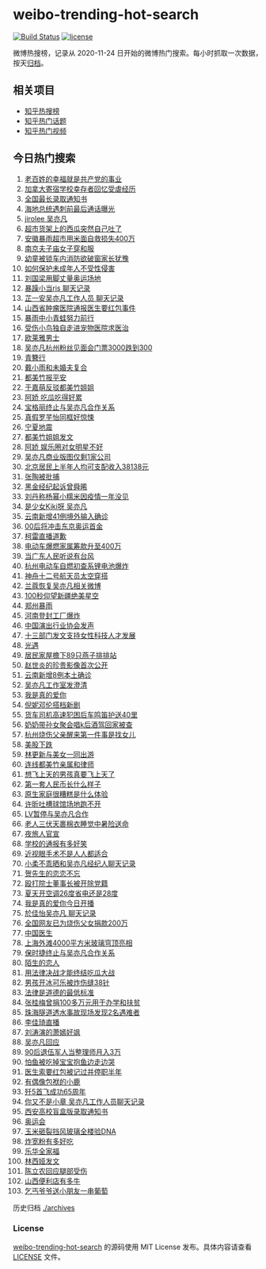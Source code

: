 # weibo-trending-hot-search

[![Build Status](https://github.com/justjavac/weibo-trending-hot-search/workflows/ci/badge.svg?branch=master)](https://github.com/justjavac/weibo-trending-hot-search/actions)
[![license](https://img.shields.io/github/license/justjavac/weibo-trending-hot-search)](https://github.com/justjavac/weibo-trending-hot-search/blob/master/LICENSE)

微博热搜榜，记录从 2020-11-24 日开始的微博热门搜索。每小时抓取一次数据，按天[归档](./archives)。

## 相关项目

- [知乎热搜榜](https://github.com/justjavac/zhihu-trending-top-search)
- [知乎热门话题](https://github.com/justjavac/zhihu-trending-hot-questions)
- [知乎热门视频](https://github.com/justjavac/zhihu-trending-hot-video)

## 今日热门搜索

<!-- BEGIN -->
<!-- 最后更新时间 Tue Jul 20 2021 08:51:31 GMT+0800 (China Standard Time) -->

1. [老百姓的幸福就是共产党的事业](https://s.weibo.com//weibo?q=%23%E8%80%81%E7%99%BE%E5%A7%93%E7%9A%84%E5%B9%B8%E7%A6%8F%E5%B0%B1%E6%98%AF%E5%85%B1%E4%BA%A7%E5%85%9A%E7%9A%84%E4%BA%8B%E4%B8%9A%23&Refer=new_time)
1. [加拿大寄宿学校幸存者回忆受虐经历](https://s.weibo.com//weibo?q=%23%E5%8A%A0%E6%8B%BF%E5%A4%A7%E5%AF%84%E5%AE%BF%E5%AD%A6%E6%A0%A1%E5%B9%B8%E5%AD%98%E8%80%85%E5%9B%9E%E5%BF%86%E5%8F%97%E8%99%90%E7%BB%8F%E5%8E%86%23&Refer=top)
1. [全国最长录取通知书](https://s.weibo.com//weibo?q=%23%E5%85%A8%E5%9B%BD%E6%9C%80%E9%95%BF%E5%BD%95%E5%8F%96%E9%80%9A%E7%9F%A5%E4%B9%A6%23&Refer=top)
1. [海地总统遇刺前最后通话曝光](https://s.weibo.com//weibo?q=%23%E6%B5%B7%E5%9C%B0%E6%80%BB%E7%BB%9F%E9%81%87%E5%88%BA%E5%89%8D%E6%9C%80%E5%90%8E%E9%80%9A%E8%AF%9D%E6%9B%9D%E5%85%89%23&Refer=top)
1. [jirolee 吴亦凡](https://s.weibo.com//weibo?q=jirolee%20%E5%90%B4%E4%BA%A6%E5%87%A1&Refer=top)
1. [超市货架上的西瓜突然自己吐了](https://s.weibo.com//weibo?q=%23%E8%B6%85%E5%B8%82%E8%B4%A7%E6%9E%B6%E4%B8%8A%E7%9A%84%E8%A5%BF%E7%93%9C%E7%AA%81%E7%84%B6%E8%87%AA%E5%B7%B1%E5%90%90%E4%BA%86%23&Refer=top)
1. [安徽暴雨超市用米面自救损失400万](https://s.weibo.com//weibo?q=%23%E5%AE%89%E5%BE%BD%E6%9A%B4%E9%9B%A8%E8%B6%85%E5%B8%82%E7%94%A8%E7%B1%B3%E9%9D%A2%E8%87%AA%E6%95%91%E6%8D%9F%E5%A4%B1400%E4%B8%87%23&Refer=top)
1. [南京夫子庙女子穿和服](https://s.weibo.com//weibo?q=%23%E5%8D%97%E4%BA%AC%E5%A4%AB%E5%AD%90%E5%BA%99%E5%A5%B3%E5%AD%90%E7%A9%BF%E5%92%8C%E6%9C%8D%23&Refer=top)
1. [幼童被锁车内消防欲破窗家长犹豫](https://s.weibo.com//weibo?q=%23%E5%B9%BC%E7%AB%A5%E8%A2%AB%E9%94%81%E8%BD%A6%E5%86%85%E6%B6%88%E9%98%B2%E6%AC%B2%E7%A0%B4%E7%AA%97%E5%AE%B6%E9%95%BF%E7%8A%B9%E8%B1%AB%23&Refer=top)
1. [如何保护未成年人不受性侵害](https://s.weibo.com//weibo?q=%23%E5%A6%82%E4%BD%95%E4%BF%9D%E6%8A%A4%E6%9C%AA%E6%88%90%E5%B9%B4%E4%BA%BA%E4%B8%8D%E5%8F%97%E6%80%A7%E4%BE%B5%E5%AE%B3%23&Refer=top)
1. [刘国梁用脚丈量奥运场地](https://s.weibo.com//weibo?q=%23%E5%88%98%E5%9B%BD%E6%A2%81%E7%94%A8%E8%84%9A%E4%B8%88%E9%87%8F%E5%A5%A5%E8%BF%90%E5%9C%BA%E5%9C%B0%23&Refer=top)
1. [暴躁小当ris 聊天记录](https://s.weibo.com//weibo?q=%E6%9A%B4%E8%BA%81%E5%B0%8F%E5%BD%93ris%20%E8%81%8A%E5%A4%A9%E8%AE%B0%E5%BD%95&Refer=top)
1. [芷一安吴亦凡工作人员
   聊天记录](https://s.weibo.com//weibo?q=%E8%8A%B7%E4%B8%80%E5%AE%89%E5%90%B4%E4%BA%A6%E5%87%A1%E5%B7%A5%E4%BD%9C%E4%BA%BA%E5%91%98%20%E8%81%8A%E5%A4%A9%E8%AE%B0%E5%BD%95&Refer=top)
1. [山西省肿瘤医院通报医生要红包事件](https://s.weibo.com//weibo?q=%23%E5%B1%B1%E8%A5%BF%E7%9C%81%E8%82%BF%E7%98%A4%E5%8C%BB%E9%99%A2%E9%80%9A%E6%8A%A5%E5%8C%BB%E7%94%9F%E8%A6%81%E7%BA%A2%E5%8C%85%E4%BA%8B%E4%BB%B6%23&Refer=top)
1. [暴雨中小青蛙努力前行](https://s.weibo.com//weibo?q=%23%E6%9A%B4%E9%9B%A8%E4%B8%AD%E5%B0%8F%E9%9D%92%E8%9B%99%E5%8A%AA%E5%8A%9B%E5%89%8D%E8%A1%8C%23&Refer=top)
1. [受伤小鸟独自走进宠物医院求医治](https://s.weibo.com//weibo?q=%23%E5%8F%97%E4%BC%A4%E5%B0%8F%E9%B8%9F%E7%8B%AC%E8%87%AA%E8%B5%B0%E8%BF%9B%E5%AE%A0%E7%89%A9%E5%8C%BB%E9%99%A2%E6%B1%82%E5%8C%BB%E6%B2%BB%23&Refer=top)
1. [欧莱雅男士](https://s.weibo.com//weibo?q=%E6%AC%A7%E8%8E%B1%E9%9B%85%E7%94%B7%E5%A3%AB&Refer=top)
1. [吴亦凡杭州粉丝见面会门票3000跌到300](https://s.weibo.com//weibo?q=%23%E5%90%B4%E4%BA%A6%E5%87%A1%E6%9D%AD%E5%B7%9E%E7%B2%89%E4%B8%9D%E8%A7%81%E9%9D%A2%E4%BC%9A%E9%97%A8%E7%A5%A83000%E8%B7%8C%E5%88%B0300%23&Refer=top)
1. [青簪行](https://s.weibo.com//weibo?q=%E9%9D%92%E7%B0%AA%E8%A1%8C&Refer=top)
1. [戴小雨和未婚夫复合](https://s.weibo.com//weibo?q=%23%E6%88%B4%E5%B0%8F%E9%9B%A8%E5%92%8C%E6%9C%AA%E5%A9%9A%E5%A4%AB%E5%A4%8D%E5%90%88%23&Refer=top)
1. [都美竹报平安](https://s.weibo.com//weibo?q=%23%E9%83%BD%E7%BE%8E%E7%AB%B9%E6%8A%A5%E5%B9%B3%E5%AE%89%23&Refer=top)
1. [于嘉萌反驳都美竹姐姐](https://s.weibo.com//weibo?q=%23%E4%BA%8E%E5%98%89%E8%90%8C%E5%8F%8D%E9%A9%B3%E9%83%BD%E7%BE%8E%E7%AB%B9%E5%A7%90%E5%A7%90%23&Refer=top)
1. [阿娇 吃瓜吃得好累](https://s.weibo.com//weibo?q=%E9%98%BF%E5%A8%87%20%E5%90%83%E7%93%9C%E5%90%83%E5%BE%97%E5%A5%BD%E7%B4%AF&Refer=top)
1. [宝格丽终止与吴亦凡合作关系](https://s.weibo.com//weibo?q=%23%E5%AE%9D%E6%A0%BC%E4%B8%BD%E7%BB%88%E6%AD%A2%E4%B8%8E%E5%90%B4%E4%BA%A6%E5%87%A1%E5%90%88%E4%BD%9C%E5%85%B3%E7%B3%BB%23&Refer=top)
1. [真假罗芊怡同框好惊悚](https://s.weibo.com//weibo?q=%23%E7%9C%9F%E5%81%87%E7%BD%97%E8%8A%8A%E6%80%A1%E5%90%8C%E6%A1%86%E5%A5%BD%E6%83%8A%E6%82%9A%23&Refer=top)
1. [宁夏地震](https://s.weibo.com//weibo?q=%E5%AE%81%E5%A4%8F%E5%9C%B0%E9%9C%87&Refer=top)
1. [都美竹姐姐发文](https://s.weibo.com//weibo?q=%23%E9%83%BD%E7%BE%8E%E7%AB%B9%E5%A7%90%E5%A7%90%E5%8F%91%E6%96%87%23&Refer=top)
1. [阿娇 娱乐圈对女明星不好](https://s.weibo.com//weibo?q=%E9%98%BF%E5%A8%87%20%E5%A8%B1%E4%B9%90%E5%9C%88%E5%AF%B9%E5%A5%B3%E6%98%8E%E6%98%9F%E4%B8%8D%E5%A5%BD&Refer=top)
1. [吴亦凡商业版图仅剩1家公司](https://s.weibo.com//weibo?q=%23%E5%90%B4%E4%BA%A6%E5%87%A1%E5%95%86%E4%B8%9A%E7%89%88%E5%9B%BE%E4%BB%85%E5%89%A91%E5%AE%B6%E5%85%AC%E5%8F%B8%23&Refer=top)
1. [北京居民上半年人均可支配收入38138元](https://s.weibo.com//weibo?q=%23%E5%8C%97%E4%BA%AC%E5%B1%85%E6%B0%91%E4%B8%8A%E5%8D%8A%E5%B9%B4%E4%BA%BA%E5%9D%87%E5%8F%AF%E6%94%AF%E9%85%8D%E6%94%B6%E5%85%A538138%E5%85%83%23&Refer=top)
1. [张陶被批捕](https://s.weibo.com//weibo?q=%23%E5%BC%A0%E9%99%B6%E8%A2%AB%E6%89%B9%E6%8D%95%23&Refer=top)
1. [黑金经纪起诉曾舜晞](https://s.weibo.com//weibo?q=%23%E9%BB%91%E9%87%91%E7%BB%8F%E7%BA%AA%E8%B5%B7%E8%AF%89%E6%9B%BE%E8%88%9C%E6%99%9E%23&Refer=top)
1. [刘丹称杨幂小糯米因疫情一年没见](https://s.weibo.com//weibo?q=%23%E5%88%98%E4%B8%B9%E7%A7%B0%E6%9D%A8%E5%B9%82%E5%B0%8F%E7%B3%AF%E7%B1%B3%E5%9B%A0%E7%96%AB%E6%83%85%E4%B8%80%E5%B9%B4%E6%B2%A1%E8%A7%81%23&Refer=top)
1. [是少女Kiki呀 吴亦凡](https://s.weibo.com//weibo?q=%E6%98%AF%E5%B0%91%E5%A5%B3Kiki%E5%91%80%20%E5%90%B4%E4%BA%A6%E5%87%A1&Refer=top)
1. [云南新增41例境外输入确诊](https://s.weibo.com//weibo?q=%23%E4%BA%91%E5%8D%97%E6%96%B0%E5%A2%9E41%E4%BE%8B%E5%A2%83%E5%A4%96%E8%BE%93%E5%85%A5%E7%A1%AE%E8%AF%8A%23&Refer=top)
1. [00后将冲击东京奥运首金](https://s.weibo.com//weibo?q=%2300%E5%90%8E%E5%B0%86%E5%86%B2%E5%87%BB%E4%B8%9C%E4%BA%AC%E5%A5%A5%E8%BF%90%E9%A6%96%E9%87%91%23&Refer=top)
1. [柯雷直播道歉](https://s.weibo.com//weibo?q=%23%E6%9F%AF%E9%9B%B7%E7%9B%B4%E6%92%AD%E9%81%93%E6%AD%89%23&Refer=top)
1. [电动车爆燃家属筹款升至400万](https://s.weibo.com//weibo?q=%23%E7%94%B5%E5%8A%A8%E8%BD%A6%E7%88%86%E7%87%83%E5%AE%B6%E5%B1%9E%E7%AD%B9%E6%AC%BE%E5%8D%87%E8%87%B3400%E4%B8%87%23&Refer=top)
1. [当广东人民听说有台风](https://s.weibo.com//weibo?q=%23%E5%BD%93%E5%B9%BF%E4%B8%9C%E4%BA%BA%E6%B0%91%E5%90%AC%E8%AF%B4%E6%9C%89%E5%8F%B0%E9%A3%8E%23&Refer=top)
1. [杭州电动车自燃初查系锂电池爆炸](https://s.weibo.com//weibo?q=%23%E6%9D%AD%E5%B7%9E%E7%94%B5%E5%8A%A8%E8%BD%A6%E8%87%AA%E7%87%83%E5%88%9D%E6%9F%A5%E7%B3%BB%E9%94%82%E7%94%B5%E6%B1%A0%E7%88%86%E7%82%B8%23&Refer=top)
1. [神舟十二号航天员太空穿搭](https://s.weibo.com//weibo?q=%23%E7%A5%9E%E8%88%9F%E5%8D%81%E4%BA%8C%E5%8F%B7%E8%88%AA%E5%A4%A9%E5%91%98%E5%A4%AA%E7%A9%BA%E7%A9%BF%E6%90%AD%23&Refer=top)
1. [兰蔻恢复吴亦凡相关微博](https://s.weibo.com//weibo?q=%E5%85%B0%E8%94%BB%E6%81%A2%E5%A4%8D%E5%90%B4%E4%BA%A6%E5%87%A1%E7%9B%B8%E5%85%B3%E5%BE%AE%E5%8D%9A&Refer=top)
1. [100秒仰望新疆绝美星空](https://s.weibo.com//weibo?q=%23100%E7%A7%92%E4%BB%B0%E6%9C%9B%E6%96%B0%E7%96%86%E7%BB%9D%E7%BE%8E%E6%98%9F%E7%A9%BA%23&Refer=top)
1. [郑州暴雨](https://s.weibo.com//weibo?q=%E9%83%91%E5%B7%9E%E6%9A%B4%E9%9B%A8&Refer=top)
1. [河南登封工厂爆炸](https://s.weibo.com//weibo?q=%23%E6%B2%B3%E5%8D%97%E7%99%BB%E5%B0%81%E5%B7%A5%E5%8E%82%E7%88%86%E7%82%B8%23&Refer=top)
1. [中国演出行业协会发声](https://s.weibo.com//weibo?q=%23%E4%B8%AD%E5%9B%BD%E6%BC%94%E5%87%BA%E8%A1%8C%E4%B8%9A%E5%8D%8F%E4%BC%9A%E5%8F%91%E5%A3%B0%23&Refer=top)
1. [十三部门发文支持女性科技人才发展](https://s.weibo.com//weibo?q=%23%E5%8D%81%E4%B8%89%E9%83%A8%E9%97%A8%E5%8F%91%E6%96%87%E6%94%AF%E6%8C%81%E5%A5%B3%E6%80%A7%E7%A7%91%E6%8A%80%E4%BA%BA%E6%89%8D%E5%8F%91%E5%B1%95%23&Refer=top)
1. [光遇](https://s.weibo.com//weibo?q=%E5%85%89%E9%81%87&Refer=top)
1. [居民家屋檐下89只燕子排排站](https://s.weibo.com//weibo?q=%23%E5%B1%85%E6%B0%91%E5%AE%B6%E5%B1%8B%E6%AA%90%E4%B8%8B89%E5%8F%AA%E7%87%95%E5%AD%90%E6%8E%92%E6%8E%92%E7%AB%99%23&Refer=top)
1. [赵世炎的珍贵影像首次公开](https://s.weibo.com//weibo?q=%23%E8%B5%B5%E4%B8%96%E7%82%8E%E7%9A%84%E7%8F%8D%E8%B4%B5%E5%BD%B1%E5%83%8F%E9%A6%96%E6%AC%A1%E5%85%AC%E5%BC%80%23&Refer=top)
1. [云南新增8例本土确诊](https://s.weibo.com//weibo?q=%23%E4%BA%91%E5%8D%97%E6%96%B0%E5%A2%9E8%E4%BE%8B%E6%9C%AC%E5%9C%9F%E7%A1%AE%E8%AF%8A%23&Refer=top)
1. [吴亦凡工作室发澄清](https://s.weibo.com//weibo?q=%23%E5%90%B4%E4%BA%A6%E5%87%A1%E5%B7%A5%E4%BD%9C%E5%AE%A4%E5%8F%91%E6%BE%84%E6%B8%85%23&Refer=top)
1. [我是真的爱你](https://s.weibo.com//weibo?q=%23%E6%88%91%E6%98%AF%E7%9C%9F%E7%9A%84%E7%88%B1%E4%BD%A0%23&Refer=top)
1. [倪妮邓伦搭档新剧](https://s.weibo.com//weibo?q=%23%E5%80%AA%E5%A6%AE%E9%82%93%E4%BC%A6%E6%90%AD%E6%A1%A3%E6%96%B0%E5%89%A7%23&Refer=top)
1. [货车司机高速犯困后车鸣笛护送40里](https://s.weibo.com//weibo?q=%23%E8%B4%A7%E8%BD%A6%E5%8F%B8%E6%9C%BA%E9%AB%98%E9%80%9F%E7%8A%AF%E5%9B%B0%E5%90%8E%E8%BD%A6%E9%B8%A3%E7%AC%9B%E6%8A%A4%E9%80%8140%E9%87%8C%23&Refer=top)
1. [奶奶带孙女聚会唱k后酒驾回家被查](https://s.weibo.com//weibo?q=%23%E5%A5%B6%E5%A5%B6%E5%B8%A6%E5%AD%99%E5%A5%B3%E8%81%9A%E4%BC%9A%E5%94%B1k%E5%90%8E%E9%85%92%E9%A9%BE%E5%9B%9E%E5%AE%B6%E8%A2%AB%E6%9F%A5%23&Refer=top)
1. [杭州烧伤父亲醒来第一件事是找女儿](https://s.weibo.com//weibo?q=%23%E6%9D%AD%E5%B7%9E%E7%83%A7%E4%BC%A4%E7%88%B6%E4%BA%B2%E9%86%92%E6%9D%A5%E7%AC%AC%E4%B8%80%E4%BB%B6%E4%BA%8B%E6%98%AF%E6%89%BE%E5%A5%B3%E5%84%BF%23&Refer=top)
1. [美股下跌](https://s.weibo.com//weibo?q=%E7%BE%8E%E8%82%A1%E4%B8%8B%E8%B7%8C&Refer=top)
1. [林更新与美女一同出游](https://s.weibo.com//weibo?q=%23%E6%9E%97%E6%9B%B4%E6%96%B0%E4%B8%8E%E7%BE%8E%E5%A5%B3%E4%B8%80%E5%90%8C%E5%87%BA%E6%B8%B8%23&Refer=top)
1. [连线都美竹亲属和律师](https://s.weibo.com//weibo?q=%23%E8%BF%9E%E7%BA%BF%E9%83%BD%E7%BE%8E%E7%AB%B9%E4%BA%B2%E5%B1%9E%E5%92%8C%E5%BE%8B%E5%B8%88%23&Refer=top)
1. [想飞上天的男孩真要飞上天了](https://s.weibo.com//weibo?q=%23%E6%83%B3%E9%A3%9E%E4%B8%8A%E5%A4%A9%E7%9A%84%E7%94%B7%E5%AD%A9%E7%9C%9F%E8%A6%81%E9%A3%9E%E4%B8%8A%E5%A4%A9%E4%BA%86%23&Refer=top)
1. [第一套人民币长什么样子](https://s.weibo.com//weibo?q=%23%E7%AC%AC%E4%B8%80%E5%A5%97%E4%BA%BA%E6%B0%91%E5%B8%81%E9%95%BF%E4%BB%80%E4%B9%88%E6%A0%B7%E5%AD%90%23&Refer=top)
1. [原生家庭很糟糕是什么体验](https://s.weibo.com//weibo?q=%23%E5%8E%9F%E7%94%9F%E5%AE%B6%E5%BA%AD%E5%BE%88%E7%B3%9F%E7%B3%95%E6%98%AF%E4%BB%80%E4%B9%88%E4%BD%93%E9%AA%8C%23&Refer=top)
1. [许昕吐槽球馆场地跑不开](https://s.weibo.com//weibo?q=%23%E8%AE%B8%E6%98%95%E5%90%90%E6%A7%BD%E7%90%83%E9%A6%86%E5%9C%BA%E5%9C%B0%E8%B7%91%E4%B8%8D%E5%BC%80%23&Refer=top)
1. [LV暂停与吴亦凡合作](https://s.weibo.com//weibo?q=%23LV%E6%9A%82%E5%81%9C%E4%B8%8E%E5%90%B4%E4%BA%A6%E5%87%A1%E5%90%88%E4%BD%9C%23&Refer=top)
1. [老人三伏天裹棉衣睡觉中暑险送命](https://s.weibo.com//weibo?q=%23%E8%80%81%E4%BA%BA%E4%B8%89%E4%BC%8F%E5%A4%A9%E8%A3%B9%E6%A3%89%E8%A1%A3%E7%9D%A1%E8%A7%89%E4%B8%AD%E6%9A%91%E9%99%A9%E9%80%81%E5%91%BD%23&Refer=top)
1. [夜旅人官宣](https://s.weibo.com//weibo?q=%23%E5%A4%9C%E6%97%85%E4%BA%BA%E5%AE%98%E5%AE%A3%23&Refer=top)
1. [学校的通报有多好笑](https://s.weibo.com//weibo?q=%23%E5%AD%A6%E6%A0%A1%E7%9A%84%E9%80%9A%E6%8A%A5%E6%9C%89%E5%A4%9A%E5%A5%BD%E7%AC%91%23&Refer=top)
1. [近视眼手术不是人人都适合](https://s.weibo.com//weibo?q=%23%E8%BF%91%E8%A7%86%E7%9C%BC%E6%89%8B%E6%9C%AF%E4%B8%8D%E6%98%AF%E4%BA%BA%E4%BA%BA%E9%83%BD%E9%80%82%E5%90%88%23&Refer=top)
1. [小柔不乖晒和吴亦凡经纪人聊天记录](https://s.weibo.com//weibo?q=%23%E5%B0%8F%E6%9F%94%E4%B8%8D%E4%B9%96%E6%99%92%E5%92%8C%E5%90%B4%E4%BA%A6%E5%87%A1%E7%BB%8F%E7%BA%AA%E4%BA%BA%E8%81%8A%E5%A4%A9%E8%AE%B0%E5%BD%95%23&Refer=top)
1. [贺先生的恋恋不忘](https://s.weibo.com//weibo?q=%E8%B4%BA%E5%85%88%E7%94%9F%E7%9A%84%E6%81%8B%E6%81%8B%E4%B8%8D%E5%BF%98&Refer=top)
1. [殴打院士董事长被开除党籍](https://s.weibo.com//weibo?q=%23%E6%AE%B4%E6%89%93%E9%99%A2%E5%A3%AB%E8%91%A3%E4%BA%8B%E9%95%BF%E8%A2%AB%E5%BC%80%E9%99%A4%E5%85%9A%E7%B1%8D%23&Refer=top)
1. [夏天开空调26度省电还是28度](https://s.weibo.com//weibo?q=%23%E5%A4%8F%E5%A4%A9%E5%BC%80%E7%A9%BA%E8%B0%8326%E5%BA%A6%E7%9C%81%E7%94%B5%E8%BF%98%E6%98%AF28%E5%BA%A6%23&Refer=top)
1. [我是真的爱你今日开播](https://s.weibo.com//weibo?q=%23%E6%88%91%E6%98%AF%E7%9C%9F%E7%9A%84%E7%88%B1%E4%BD%A0%E4%BB%8A%E6%97%A5%E5%BC%80%E6%92%AD%23&Refer=top)
1. [於佳怡吴亦凡 聊天记录](https://s.weibo.com//weibo?q=%E6%96%BC%E4%BD%B3%E6%80%A1%E5%90%B4%E4%BA%A6%E5%87%A1%20%E8%81%8A%E5%A4%A9%E8%AE%B0%E5%BD%95&Refer=top)
1. [全国网友已为烧伤父女捐款200万](https://s.weibo.com//weibo?q=%23%E5%85%A8%E5%9B%BD%E7%BD%91%E5%8F%8B%E5%B7%B2%E4%B8%BA%E7%83%A7%E4%BC%A4%E7%88%B6%E5%A5%B3%E6%8D%90%E6%AC%BE200%E4%B8%87%23&Refer=top)
1. [中国医生](https://s.weibo.com//weibo?q=%E4%B8%AD%E5%9B%BD%E5%8C%BB%E7%94%9F&Refer=top)
1. [上海外滩4000平方米玻璃穹顶亮相](https://s.weibo.com//weibo?q=%23%E4%B8%8A%E6%B5%B7%E5%A4%96%E6%BB%A94000%E5%B9%B3%E6%96%B9%E7%B1%B3%E7%8E%BB%E7%92%83%E7%A9%B9%E9%A1%B6%E4%BA%AE%E7%9B%B8%23&Refer=top)
1. [保时捷终止与吴亦凡合作关系](https://s.weibo.com//weibo?q=%23%E4%BF%9D%E6%97%B6%E6%8D%B7%E7%BB%88%E6%AD%A2%E4%B8%8E%E5%90%B4%E4%BA%A6%E5%87%A1%E5%90%88%E4%BD%9C%E5%85%B3%E7%B3%BB%23&Refer=top)
1. [陌生的恋人](https://s.weibo.com//weibo?q=%E9%99%8C%E7%94%9F%E7%9A%84%E6%81%8B%E4%BA%BA&Refer=top)
1. [用法律决战才能终结吃瓜大战](https://s.weibo.com//weibo?q=%23%E7%94%A8%E6%B3%95%E5%BE%8B%E5%86%B3%E6%88%98%E6%89%8D%E8%83%BD%E7%BB%88%E7%BB%93%E5%90%83%E7%93%9C%E5%A4%A7%E6%88%98%23&Refer=top)
1. [男孩开冰可乐被炸伤缝38针](https://s.weibo.com//weibo?q=%23%E7%94%B7%E5%AD%A9%E5%BC%80%E5%86%B0%E5%8F%AF%E4%B9%90%E8%A2%AB%E7%82%B8%E4%BC%A4%E7%BC%9D38%E9%92%88%23&Refer=top)
1. [法律是道德的最低标准](https://s.weibo.com//weibo?q=%23%E6%B3%95%E5%BE%8B%E6%98%AF%E9%81%93%E5%BE%B7%E7%9A%84%E6%9C%80%E4%BD%8E%E6%A0%87%E5%87%86%23&Refer=top)
1. [张桂梅曾捐100多万元用于办学和扶贫](https://s.weibo.com//weibo?q=%23%E5%BC%A0%E6%A1%82%E6%A2%85%E6%9B%BE%E6%8D%90100%E5%A4%9A%E4%B8%87%E5%85%83%E7%94%A8%E4%BA%8E%E5%8A%9E%E5%AD%A6%E5%92%8C%E6%89%B6%E8%B4%AB%23&Refer=top)
1. [珠海隧道透水事故现场发现2名遇难者](https://s.weibo.com//weibo?q=%23%E7%8F%A0%E6%B5%B7%E9%9A%A7%E9%81%93%E9%80%8F%E6%B0%B4%E4%BA%8B%E6%95%85%E7%8E%B0%E5%9C%BA%E5%8F%91%E7%8E%B02%E5%90%8D%E9%81%87%E9%9A%BE%E8%80%85%23&Refer=top)
1. [李佳琦直播](https://s.weibo.com//weibo?q=%E6%9D%8E%E4%BD%B3%E7%90%A6%E7%9B%B4%E6%92%AD&Refer=top)
1. [刘涛演的萧嫣好飒](https://s.weibo.com//weibo?q=%23%E5%88%98%E6%B6%9B%E6%BC%94%E7%9A%84%E8%90%A7%E5%AB%A3%E5%A5%BD%E9%A3%92%23&Refer=top)
1. [吴亦凡回应](https://s.weibo.com//weibo?q=%23%E5%90%B4%E4%BA%A6%E5%87%A1%E5%9B%9E%E5%BA%94%23&Refer=top)
1. [90后退伍军人当整理师月入3万](https://s.weibo.com//weibo?q=%2390%E5%90%8E%E9%80%80%E4%BC%8D%E5%86%9B%E4%BA%BA%E5%BD%93%E6%95%B4%E7%90%86%E5%B8%88%E6%9C%88%E5%85%A53%E4%B8%87%23&Refer=top)
1. [怕鱼被吃掉宝宝抱鱼边走边哭](https://s.weibo.com//weibo?q=%23%E6%80%95%E9%B1%BC%E8%A2%AB%E5%90%83%E6%8E%89%E5%AE%9D%E5%AE%9D%E6%8A%B1%E9%B1%BC%E8%BE%B9%E8%B5%B0%E8%BE%B9%E5%93%AD%23&Refer=top)
1. [医生索要红包被记过并停职半年](https://s.weibo.com//weibo?q=%23%E5%8C%BB%E7%94%9F%E7%B4%A2%E8%A6%81%E7%BA%A2%E5%8C%85%E8%A2%AB%E8%AE%B0%E8%BF%87%E5%B9%B6%E5%81%9C%E8%81%8C%E5%8D%8A%E5%B9%B4%23&Refer=top)
1. [有偶像包袱的小鹿](https://s.weibo.com//weibo?q=%23%E6%9C%89%E5%81%B6%E5%83%8F%E5%8C%85%E8%A2%B1%E7%9A%84%E5%B0%8F%E9%B9%BF%23&Refer=top)
1. [歼5首飞成功65周年](https://s.weibo.com//weibo?q=%23%E6%AD%BC5%E9%A6%96%E9%A3%9E%E6%88%90%E5%8A%9F65%E5%91%A8%E5%B9%B4%23&Refer=new_time)
1. [你又不是小章
   吴亦凡工作人员聊天记录](https://s.weibo.com//weibo?q=%E4%BD%A0%E5%8F%88%E4%B8%8D%E6%98%AF%E5%B0%8F%E7%AB%A0%20%E5%90%B4%E4%BA%A6%E5%87%A1%E5%B7%A5%E4%BD%9C%E4%BA%BA%E5%91%98%E8%81%8A%E5%A4%A9%E8%AE%B0%E5%BD%95&Refer=top)
1. [西安高校盲盒版录取通知书](https://s.weibo.com//weibo?q=%23%E8%A5%BF%E5%AE%89%E9%AB%98%E6%A0%A1%E7%9B%B2%E7%9B%92%E7%89%88%E5%BD%95%E5%8F%96%E9%80%9A%E7%9F%A5%E4%B9%A6%23&Refer=top)
1. [奥运会](https://s.weibo.com//weibo?q=%E5%A5%A5%E8%BF%90%E4%BC%9A&Refer=top)
1. [玉米砸裂挡风玻璃全楼验DNA](https://s.weibo.com//weibo?q=%23%E7%8E%89%E7%B1%B3%E7%A0%B8%E8%A3%82%E6%8C%A1%E9%A3%8E%E7%8E%BB%E7%92%83%E5%85%A8%E6%A5%BC%E9%AA%8CDNA%23&Refer=top)
1. [炸宽粉有多好吃](https://s.weibo.com//weibo?q=%23%E7%82%B8%E5%AE%BD%E7%B2%89%E6%9C%89%E5%A4%9A%E5%A5%BD%E5%90%83%23&Refer=top)
1. [乐华全家福](https://s.weibo.com//weibo?q=%23%E4%B9%90%E5%8D%8E%E5%85%A8%E5%AE%B6%E7%A6%8F%23&Refer=top)
1. [林西娅发文](https://s.weibo.com//weibo?q=%23%E6%9E%97%E8%A5%BF%E5%A8%85%E5%8F%91%E6%96%87%23&Refer=top)
1. [陈立农回应腿部受伤](https://s.weibo.com//weibo?q=%23%E9%99%88%E7%AB%8B%E5%86%9C%E5%9B%9E%E5%BA%94%E8%85%BF%E9%83%A8%E5%8F%97%E4%BC%A4%23&Refer=top)
1. [山西便利店有多牛](https://s.weibo.com//weibo?q=%23%E5%B1%B1%E8%A5%BF%E4%BE%BF%E5%88%A9%E5%BA%97%E6%9C%89%E5%A4%9A%E7%89%9B%23&Refer=top)
1. [乞丐爷爷送小朋友一串葡萄](https://s.weibo.com//weibo?q=%23%E4%B9%9E%E4%B8%90%E7%88%B7%E7%88%B7%E9%80%81%E5%B0%8F%E6%9C%8B%E5%8F%8B%E4%B8%80%E4%B8%B2%E8%91%A1%E8%90%84%23&Refer=top)

<!-- END -->

历史归档 [./archives](./archives)

### License

[weibo-trending-hot-search](https://github.com/justjavac/weibo-trending-hot-search)
的源码使用 MIT License 发布。具体内容请查看 [LICENSE](./LICENSE) 文件。

